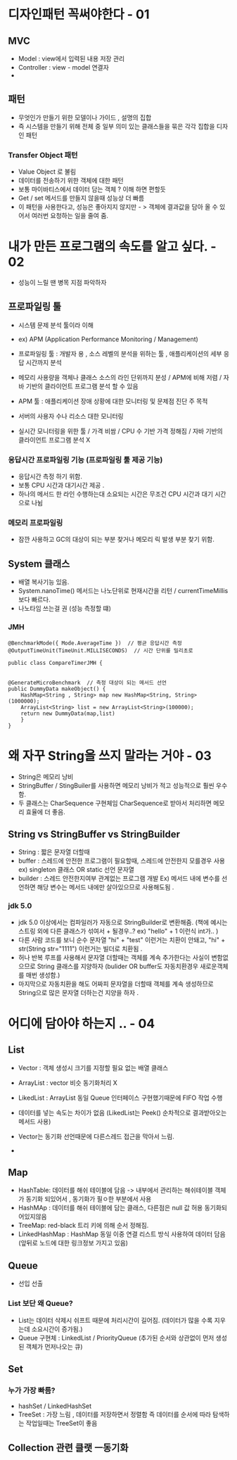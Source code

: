 # 디자인패턴 꼭써야한다 - 01

## MVC

 + Model :  view에서 입력된 내용 저장 관리
 + Controller : view - model 연결자
 + 





## 패턴 

 + 무엇인가 만들기 위한 모델이나 가이드 , 설명의 집합
 + 즉 시스템을 만들기 위해 전체 중 일부 의미 있는 클래스들을 묶은 각각 집합을 디자인 패턴


### Transfer Object 패턴 

 + Value Object 로 불림 
 + 데이터를 전송하기 위한 객체에 대한 패턴
 + 보통 마이바티스에서 데이터 담는 객체 ? 이해 하면 편할듯 
 + Get / set 메서드를 만들지 않을때 성능상 더 빠름 
 + 이 패턴을 사용한다고, 성능은 좋아지지 않지만 - > 객체에 결과값을 담아 올 수 있어서 여러번 요청하는 일을 줄여 줌.




# 내가 만든 프로그램의 속도를 알고 싶다. - 02


 + 성능이 느릴 땐 병목 지점 파악하자



## 프로파일링 툴

 + 시스템 문제 분석 툴이라 이해 
 + ex) APM (Application Performance Monitoring / Management)
 + 프로파일링 툴 : 개발자 용 , 소스 레벨의 분석을 위하는 툴 , 애플리케이션의 세부 응답 시간까지 분석
 + 메모리 사용량을 객체나 클래스 소스의 라인 단위까지 분성  / APM에 비해 저렴 / 자바 기반의 클라이언트 프로그램 분석 할 수 있음

 
 + APM 툴 : 애플리케이션 장애 상황에 대한 모니터링 및 문제점 진단 주 목적
 + 서버의 사용자 수나 리소스 대한 모니터링
 + 실시간 모니터링을 위한 툴 / 가격 비쌈  / CPU 수 기반 가격 정해짐 / 자바 기반의 클라이언트 프로그램 분석 X


### 응답시간 프로파일링 기능 (프로파일링 툴 제공 기능)

 + 응답시간 측정 하기 위함.
 + 보통 CPU 시간과 대기시간 제공 .  
 + 하나의 메서드 한 라인 수행하는대 소요되는 시간은 무조건 CPU 시간과 대기 시간으로 나뉨

### 메모리 프로파일링

 + 잠깐 사용하고 GC의 대상이 되는 부분 찾거나 메모리 릭 발생 부분 찾기 위함.


## System 클래스

 + 배열 복사기능 있음.
 + System.nanoTime() 메서드는 나노단위로 현재시간을 리턴 / currentTimeMillis 보다 빠르다.
 + 나노타임 쓰는걸 권 (성능 측정할 떄)

### JMH

    @BenchmarkMode({ Mode.AverageTime })  // 평균 응답시간 측정
    @OutputTimeUnit(TimeUnit.MILLISECONDS)  // 시간 단위를 밀리초로

    public class CompareTimerJMH {


    @GenerateMicroBenchmark  // 측정 대상이 되는 메서드 선언 
    public DummyData makeObject() {
        HashMap<String , String> map new HashMap<String, String> (1000000);
        ArrayList<String> list = new ArrayList<String>(100000);
        return new DummyData(map,list)
        }
    }


# 왜 자꾸 String을 쓰지 말라는 거야 - 03

  + String은 메모리 낭비
  + StringBuffer / StingBuiler를 사용하면 메모리 낭비가 적고 성능적으로 훨씬 우수함.
  + 두 클래스는 CharSequence 구현체임  CharSequence로 받아서 처리하면 메모리 효율에 더 좋음.



## String vs StringBuffer  vs StringBuilder

 + String : 짧은 문자열 더할때
 + buffer : 스레드에 안전한 프로그램이 필요할때, 스레드에 안전한지 모를경우 사용 ex) singleton 클래스 OR static 선언 문자열
 + builder : 스레드 안전한지여부 관계없는 프로그램 개발  Ex) 메서드 내에 변수를 선언하면 해당 변수는 메서드 내에만 살아있으므로 사용해도됨 .

### jdk 5.0

 + jdk 5.0 이상에서는 컴파일러가 자동으로 StringBuilder로 변환해줌. (책에 예시는 스트링 외에 다른 클래스가 섞여서 + 될경우..? ex) "hello" + 1 이런식 int가.. )
 + 다른 사람 코드를 보니 순수 문자열 "hi"  + "test" 이런거는 치환이 안돼고, "hi" + str(String str="1111") 이런거는 빌더로 치환됨 .
 + 허나 반복 루프를 사용해서 문자열 더할때는 객체를 계속 추가한다는 사실이 변함없으므로 String 클래스를 지양하자 (bulider OR buffer도 자동치환경우 새로운객체를 매번 생성함.)
 + 마지막으로 자동치환을 해도 어짜피 문자열을 더할때 객체를 계속 생성하므로 String으로 많은 문자열 더하는건 지양을 하자 .



# 어디에 담아야 하는지 ..  - 04


## List 

 + Vector : 객체 생성시 크기를 지정할 필요 없는 배열 클래스 
 + ArrayList : vector 비슷 동기화처리 X
 + LikedList : ArrayList 동일  Queue 인터페이스 구현했기때문에 FIFO 작업 수행 
  
 + 데이터를 넣는 속도는 차이가 없음 (LikedList는 Peek() 순차적으로 결과받아오는 메서드 사용)
 + Vector는 동기화 선언때문에 다른스레드 접근을  막아서 느림.
 + 

## Map

  + HashTable: 데이터를 해쉬 테이블에 담음 -> 내부에서 관리하는 해쉬테이블 객체가 동기화 되있어서 , 동기화가 필ㅇ한 부분에서 사용
  + HashMAp : 데이터를 해쉬 테이블에 담는 클래스, 다른점은 null 값 허용 동기화되어있지않음
  + TreeMap: red-black 트리 키에 의해 순서 정해짐.
  + LinkedHashMap : HashMap 동일 이중 연결 리스트 방식 사용하여 데이터 담음 (앞뒤로 노드에 대한 링크정보 가지고 있음)


## Queue

 + 선입 선출

### List 보단 왜 Queue?

 + List는 데이터 삭제시 쉬프트 때문에 처리시간이 길어짐. (데이터가 많을 수록 지우는데 소요시간이 증가됨.)
 + Queue 구현체 : LinkedList / PriorityQueue (추가된 순서와 상관없이 먼저 생성된 객체가 먼저나오는 큐)


## Set 


### 누가 가장 빠름?

 + hashSet / LinkedHashSet 
 + TreeSet : 가장 느림 , 데이터를 저장하면서 정렬함  즉 데이터를 순서에 따라 탐색하는 작업일때는 TreeSet이 좋음


## Collection 관련 클랫 ㅡ동기화